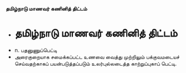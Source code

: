 **தமிழ்நாடு மாணவர் கணினித் திட்டம்**
- # தமிழ்நாடு மாணவர் கணினித் திட்டம்
- n. பதனுணுப்பெட்டி
- அரைகுறையாக சமைக்கப்பட்ட உணவை வைத்து முற்றிலும் பக்குவமடையச் செய்வதற்காகப் பயன்படுத்தப்படும் உலர்புல்லடைத்த காற்றுப்புகாப் பெட்டி.

